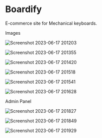 # Boardify
 E-commerce site for Mechanical keyboards.


Images

![Screenshot 2023-06-17 201203](https://github.com/vamazzuca/Boardify/assets/35272187/019492ec-1e2e-457a-9dc3-505a71872f3e)

![Screenshot 2023-06-17 201355](https://github.com/vamazzuca/Boardify/assets/35272187/5ffc9bb5-25f8-48ef-b43a-ec65e326ccdd)

![Screenshot 2023-06-17 201420](https://github.com/vamazzuca/Boardify/assets/35272187/1559c52c-157b-4f93-bae8-14b01b2e9546)

![Screenshot 2023-06-17 201518](https://github.com/vamazzuca/Boardify/assets/35272187/57799d87-29d9-4a98-aa69-b98f42f865b1)

![Screenshot 2023-06-17 201541](https://github.com/vamazzuca/Boardify/assets/35272187/be81ecf8-ef66-483d-b968-be9fd397cf51)

![Screenshot 2023-06-17 201628](https://github.com/vamazzuca/Boardify/assets/35272187/11f49b78-45b0-4edd-8588-f2a8f065c019)

Admin Panel

![Screenshot 2023-06-17 201827](https://github.com/vamazzuca/Boardify/assets/35272187/8f569d25-f562-4c88-8245-913ce4c7e32e)

![Screenshot 2023-06-17 201849](https://github.com/vamazzuca/Boardify/assets/35272187/a6ca1850-6306-47c0-bdac-9207181edd04)

![Screenshot 2023-06-17 201929](https://github.com/vamazzuca/Boardify/assets/35272187/755a2224-1cb8-4f01-8c4e-cf5fba5e9554)
